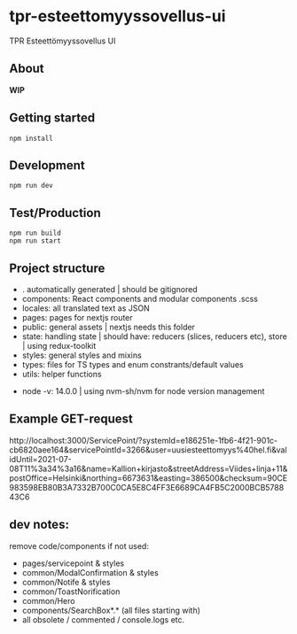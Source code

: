 # tpr-esteettomyyssovellus-ui

TPR Esteettömyyssovellus UI

## About

**WIP**

## Getting started

    npm install

## Development

    npm run dev

## Test/Production

    npm run build
    npm run start

## Project structure

- .<foldername> automatically generated | should be gitignored
- components: React components and modular components .scss
- locales: all translated text as JSON
- pages: pages for nextjs router
- public: general assets | nextjs needs this folder
- state: handling state | should have: reducers (slices, reducers etc), store | using redux-toolkit
- styles: general styles and mixins
- types: files for TS types and enum constrants/default values
- utils: helper functions

* node -v: 14.0.0 | using nvm-sh/nvm for node version management

## Example GET-request

http://localhost:3000/ServicePoint/?systemId=e186251e-1fb6-4f21-901c-cb6820aee164&servicePointId=3266&user=uusiesteettomyys%40hel.fi&validUntil=2021-07-08T11%3a34%3a16&name=Kallion+kirjasto&streetAddress=Viides+linja+11&postOffice=Helsinki&northing=6673631&easting=386500&checksum=90CE983598EB80B3A7332B700C0CA5E8C4FF3E6689CA4FB5C2000BCB578843C6

## dev notes:

remove code/components if not used:

- pages/servicepoint & styles
- common/ModalConfirmation & styles
- common/Notife & styles
- common/ToastNorification
- common/Hero
- components/SearchBox*.* (all files starting with)
- all obsolete / commented / console.logs etc.
